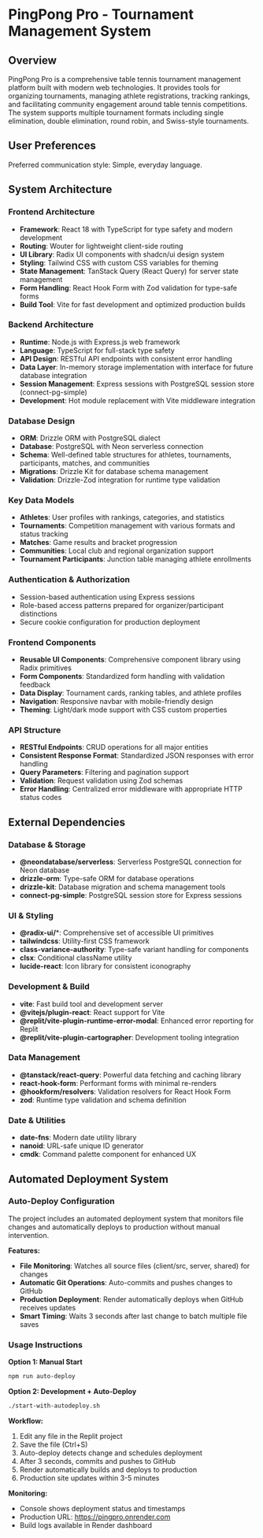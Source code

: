 # PingPong Pro - Tournament Management System

## Overview

PingPong Pro is a comprehensive table tennis tournament management platform built with modern web technologies. It provides tools for organizing tournaments, managing athlete registrations, tracking rankings, and facilitating community engagement around table tennis competitions. The system supports multiple tournament formats including single elimination, double elimination, round robin, and Swiss-style tournaments.

## User Preferences

Preferred communication style: Simple, everyday language.

## System Architecture

### Frontend Architecture
- **Framework**: React 18 with TypeScript for type safety and modern development
- **Routing**: Wouter for lightweight client-side routing
- **UI Library**: Radix UI components with shadcn/ui design system
- **Styling**: Tailwind CSS with custom CSS variables for theming
- **State Management**: TanStack Query (React Query) for server state management
- **Form Handling**: React Hook Form with Zod validation for type-safe forms
- **Build Tool**: Vite for fast development and optimized production builds

### Backend Architecture
- **Runtime**: Node.js with Express.js web framework
- **Language**: TypeScript for full-stack type safety
- **API Design**: RESTful API endpoints with consistent error handling
- **Data Layer**: In-memory storage implementation with interface for future database integration
- **Session Management**: Express sessions with PostgreSQL session store (connect-pg-simple)
- **Development**: Hot module replacement with Vite middleware integration

### Database Design
- **ORM**: Drizzle ORM with PostgreSQL dialect
- **Database**: PostgreSQL with Neon serverless connection
- **Schema**: Well-defined table structures for athletes, tournaments, participants, matches, and communities
- **Migrations**: Drizzle Kit for database schema management
- **Validation**: Drizzle-Zod integration for runtime type validation

### Key Data Models
- **Athletes**: User profiles with rankings, categories, and statistics
- **Tournaments**: Competition management with various formats and status tracking
- **Matches**: Game results and bracket progression
- **Communities**: Local club and regional organization support
- **Tournament Participants**: Junction table managing athlete enrollments

### Authentication & Authorization
- Session-based authentication using Express sessions
- Role-based access patterns prepared for organizer/participant distinctions
- Secure cookie configuration for production deployment

### Frontend Components
- **Reusable UI Components**: Comprehensive component library using Radix primitives
- **Form Components**: Standardized form handling with validation feedback
- **Data Display**: Tournament cards, ranking tables, and athlete profiles
- **Navigation**: Responsive navbar with mobile-friendly design
- **Theming**: Light/dark mode support with CSS custom properties

### API Structure
- **RESTful Endpoints**: CRUD operations for all major entities
- **Consistent Response Format**: Standardized JSON responses with error handling
- **Query Parameters**: Filtering and pagination support
- **Validation**: Request validation using Zod schemas
- **Error Handling**: Centralized error middleware with appropriate HTTP status codes

## External Dependencies

### Database & Storage
- **@neondatabase/serverless**: Serverless PostgreSQL connection for Neon database
- **drizzle-orm**: Type-safe ORM for database operations
- **drizzle-kit**: Database migration and schema management tools
- **connect-pg-simple**: PostgreSQL session store for Express sessions

### UI & Styling
- **@radix-ui/***: Comprehensive set of accessible UI primitives
- **tailwindcss**: Utility-first CSS framework
- **class-variance-authority**: Type-safe variant handling for components
- **clsx**: Conditional className utility
- **lucide-react**: Icon library for consistent iconography

### Development & Build
- **vite**: Fast build tool and development server
- **@vitejs/plugin-react**: React support for Vite
- **@replit/vite-plugin-runtime-error-modal**: Enhanced error reporting for Replit
- **@replit/vite-plugin-cartographer**: Development tooling integration

### Data Management
- **@tanstack/react-query**: Powerful data fetching and caching library
- **react-hook-form**: Performant forms with minimal re-renders
- **@hookform/resolvers**: Validation resolvers for React Hook Form
- **zod**: Runtime type validation and schema definition

### Date & Utilities
- **date-fns**: Modern date utility library
- **nanoid**: URL-safe unique ID generator
- **cmdk**: Command palette component for enhanced UX

## Automated Deployment System

### Auto-Deploy Configuration
The project includes an automated deployment system that monitors file changes and automatically deploys to production without manual intervention.

**Features:**
- **File Monitoring**: Watches all source files (client/src, server, shared) for changes
- **Automatic Git Operations**: Auto-commits and pushes changes to GitHub
- **Production Deployment**: Render automatically deploys when GitHub receives updates
- **Smart Timing**: Waits 3 seconds after last change to batch multiple file saves

### Usage Instructions

**Option 1: Manual Start**
```bash
npm run auto-deploy
```

**Option 2: Development + Auto-Deploy**
```bash
./start-with-autodeploy.sh
```

**Workflow:**
1. Edit any file in the Replit project
2. Save the file (Ctrl+S)
3. Auto-deploy detects change and schedules deployment
4. After 3 seconds, commits and pushes to GitHub
5. Render automatically builds and deploys to production
6. Production site updates within 3-5 minutes

**Monitoring:**
- Console shows deployment status and timestamps
- Production URL: https://pingpro.onrender.com
- Build logs available in Render dashboard